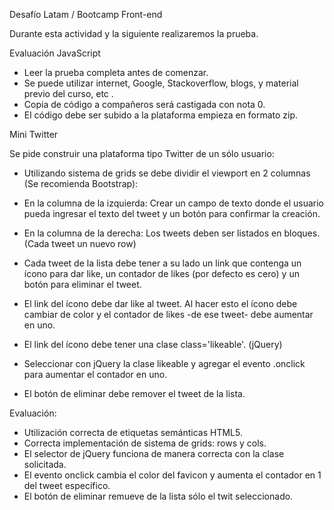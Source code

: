 Desafío Latam / Bootcamp Front-end

Durante esta actividad y la siguiente realizaremos la prueba.

Evaluación JavaScript

- Leer la prueba completa antes de comenzar.
- Se puede utilizar internet, Google, Stackoverflow, blogs, y material previo del curso, etc .
- Copia de código a compañeros será castigada con nota 0.
- El código debe ser subido a la plataforma empieza en formato zip.


Mini Twitter

Se pide construir una plataforma tipo Twitter de un sólo usuario:

- Utilizando sistema de grids se debe dividir el viewport en 2 columnas (Se recomienda Bootstrap):

- En la columna de la izquierda: Crear un campo de texto donde el usuario pueda ingresar el texto del tweet y un botón para confirmar la creación.

- En la columna de la derecha: Los tweets deben ser listados en bloques. (Cada tweet un nuevo row)

- Cada tweet de la lista debe tener a su lado un link que contenga un ícono para dar like, un contador de likes (por defecto es cero) y un botón para eliminar el tweet.

- El link del ícono debe dar like al tweet. Al hacer esto el ícono debe cambiar de color y el contador de likes -de ese tweet- debe aumentar en uno.

- El link del ícono debe tener una clase class='likeable'. (jQuery)

- Seleccionar con jQuery la clase likeable y agregar el evento .onclick para aumentar el contador en uno.

- El botón de eliminar debe remover el tweet de la lista.

Evaluación:

- Utilización correcta de etiquetas semánticas HTML5.
- Correcta implementación de sistema de grids: rows y cols.
- El selector de jQuery funciona de manera correcta con la clase solicitada.
- El evento onclick cambia el color del favicon y aumenta el contador en 1 del tweet específico.
- El botón de eliminar remueve de la lista sólo el twit seleccionado.